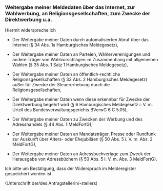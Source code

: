 ### Weitergabe meiner Meldedaten über das Internet, zur Wahlwerbung, an Religionsgesellschaften, zum Zwecke der Direktwerbung u.a.

Hiermit widerspreche ich

+ Der Weitergabe meiner Daten durch automatisierten Abruf über das Internet (§ 34 Abs. 1a Hamburgisches Meldegesetz),

+ Der Weitergabe meiner Daten an Parteien, Wählervereinigungen und andere Träger von Wahlvorschlägen im Zusammenhang mit allgemeinen Wahlen (§ 35 Abs. 1 Satz 1 Hamburgisches Meldegesetz),

+ Der Weitergabe meiner Daten an öffentlich-rechtliche Religionsgesellschaften (§ 33 Abs. 2 Hamburgisches Meldegesetz) außer für Zwecke der Steuererhebung durch die Religionsgesellschaften,

+ Der Weitergabe meiner Daten wenn diese erkennbar für Zwecke der Direktwerbung begehrt wird (§ 6 Hamburgisches Meldegesetz i. V. m. Urteil des Bundesverwaltungsgerichts BVerwG 6 C 5.05),

+ Der Weitergabe meiner Daten zu Zwecken der Werbung und des Adresshandels (§ 44 Abs. 1 MeldFortG),

+ Der Weitergabe meiner Daten an Mandatsträger, Presse oder Rundfunk zur Auskunft über Alters- oder Ehejubiläen (§ 50 Abs. 5 i. V. m. Abs. 2 MeldFortG),

+ Der Weitergabe meiner Daten an Adressbuchverlage zum Zweck der Herausgabe von Adressbüchern (§ 50 Abs. 5 i. V. m. Abs. 3 MeldFortG).

Ich bitte um Bestätigung, dass der Widerspruch im Melderegister gespeichert worden ist.

(Unterschrift der/des Antragstellerin/-stellers)
